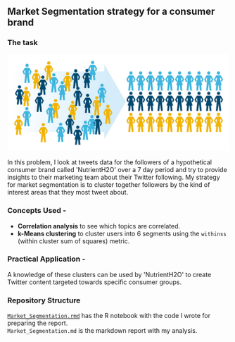 ## Market Segmentation strategy for a consumer brand

### The task
![Segmentation](https://github.com/sagar-chadha/Coursework/blob/master/Repository_files/segmentation1.jpg) <br>

In this problem, I look at tweets data for the followers of a hypothetical consumer brand called 'NutrientH2O' over a 7 day period and try to provide insights to their marketing team about their Twitter following. My strategy for market segmentation is to cluster together followers by the kind of interest areas that they most tweet about. 

### Concepts Used - <br>
* **Correlation analysis** to see which topics are correlated.
* **k-Means clustering** to cluster users into 6 segments using the `withinss` (within cluster sum of squares) metric.

### Practical Application - 
A knowledge of these clusters can be used by 'NutrientH2O' to create Twitter content targeted towards specific consumer groups.

### Repository Structure
[`Market_Segmentation.rmd`](https://github.com/sagar-chadha/Coursework/blob/master/Market_Segmentation/Market%20Segmentation.Rmd) has the R notebook with the code I wrote for preparing the report. <br>
`Market_Segmentation.md` is the markdown report with my analysis.
